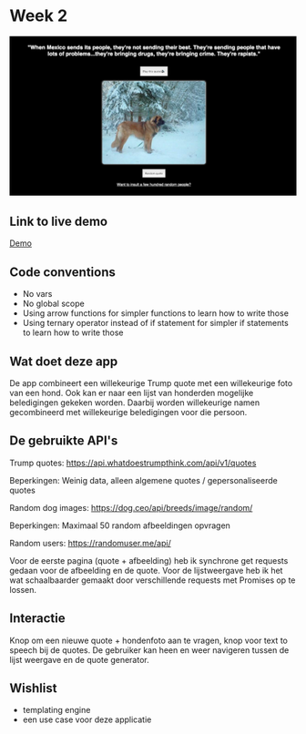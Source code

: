 # Week 2

![screenshot](./screenshot.png)

## Link to live demo

[Demo](https://joostflick.github.io/web-app-from-scratch-18-19/week1/)

## Code conventions

- No vars
- No global scope
- Using arrow functions for simpler functions to learn how to write those
- Using ternary operator instead of if statement for simpler if statements to learn how to write those

## Wat doet deze app

De app combineert een willekeurige Trump quote met een willekeurige foto van een hond. Ook kan er naar een lijst van honderden mogelijke beledigingen gekeken worden. Daarbij worden willekeurige namen gecombineerd met willekeurige beledigingen voor die persoon.

## De gebruikte API's

Trump quotes:
https://api.whatdoestrumpthink.com/api/v1/quotes

Beperkingen: Weinig data, alleen algemene quotes / gepersonaliseerde quotes

Random dog images:
https://dog.ceo/api/breeds/image/random/

Beperkingen: Maximaal 50 random afbeeldingen opvragen

Random users:
https://randomuser.me/api/

Voor de eerste pagina (quote + afbeelding) heb ik synchrone get requests gedaan voor de afbeelding en de quote. Voor de lijstweergave heb ik het wat schaalbaarder gemaakt door verschillende requests met Promises op te lossen.

## Interactie

Knop om een nieuwe quote + hondenfoto aan te vragen, knop voor text to speech bij de quotes.
De gebruiker kan heen en weer navigeren tussen de lijst weergave en de quote generator.

## Wishlist

- templating engine
- een use case voor deze applicatie
